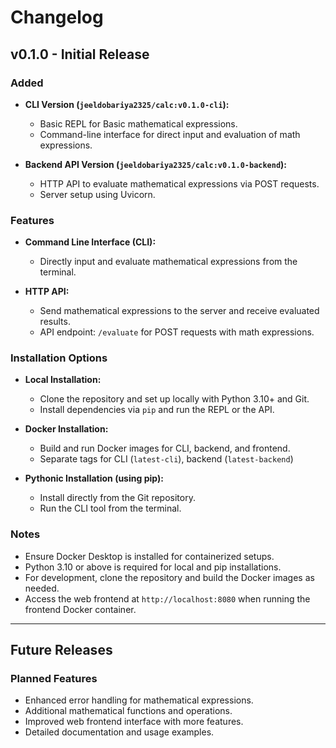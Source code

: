 # Changelog

## v0.1.0 - Initial Release

### Added

- **CLI Version (`jeeldobariya2325/calc:v0.1.0-cli`):**

  - Basic REPL for Basic mathematical expressions.
  - Command-line interface for direct input and evaluation of math expressions.

- **Backend API Version (`jeeldobariya2325/calc:v0.1.0-backend`):**

  - HTTP API to evaluate mathematical expressions via POST requests.
  - Server setup using Uvicorn.

### Features

- **Command Line Interface (CLI):**

  - Directly input and evaluate mathematical expressions from the terminal.

- **HTTP API:**

  - Send mathematical expressions to the server and receive evaluated results.
  - API endpoint: `/evaluate` for POST requests with math expressions.

### Installation Options

- **Local Installation:**

  - Clone the repository and set up locally with Python 3.10+ and Git.
  - Install dependencies via `pip` and run the REPL or the API.

- **Docker Installation:**

  - Build and run Docker images for CLI, backend, and frontend.
  - Separate tags for CLI (`latest-cli`), backend (`latest-backend`)

- **Pythonic Installation (using pip):**
  - Install directly from the Git repository.
  - Run the CLI tool from the terminal.

### Notes

- Ensure Docker Desktop is installed for containerized setups.
- Python 3.10 or above is required for local and pip installations.
- For development, clone the repository and build the Docker images as needed.
- Access the web frontend at `http://localhost:8080` when running the frontend Docker container.

---

## Future Releases

### Planned Features

- Enhanced error handling for mathematical expressions.
- Additional mathematical functions and operations.
- Improved web frontend interface with more features.
- Detailed documentation and usage examples.
